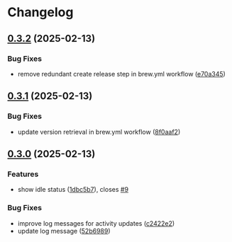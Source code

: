 # Changelog

## [0.3.2](https://github.com/izyuumi/xcode-discord-rpc/compare/v0.3.1...v0.3.2) (2025-02-13)


### Bug Fixes

* remove redundant create release step in brew.yml workflow ([e70a345](https://github.com/izyuumi/xcode-discord-rpc/commit/e70a345a83cc4f24c7a05b561c537c9a9ef8f863))

## [0.3.1](https://github.com/izyuumi/xcode-discord-rpc/compare/v0.3.0...v0.3.1) (2025-02-13)


### Bug Fixes

* update version retrieval in brew.yml workflow ([8f0aaf2](https://github.com/izyuumi/xcode-discord-rpc/commit/8f0aaf269bfb02203f1499a30e5b7e51db296bb6))

## [0.3.0](https://github.com/izyuumi/xcode-discord-rpc/compare/v0.2.1...v0.3.0) (2025-02-13)


### Features

* show idle status ([1dbc5b7](https://github.com/izyuumi/xcode-discord-rpc/commit/1dbc5b7bb00a6b4bdc32c8b71659f4d53af9382a)), closes [#9](https://github.com/izyuumi/xcode-discord-rpc/issues/9)


### Bug Fixes

* improve log messages for activity updates ([c2422e2](https://github.com/izyuumi/xcode-discord-rpc/commit/c2422e2c83cd429d5b09b320932e871ef57093e7))
* update log message ([52b6989](https://github.com/izyuumi/xcode-discord-rpc/commit/52b698916c0e5f7aa5a293e18e349ffc5d7ef305))
